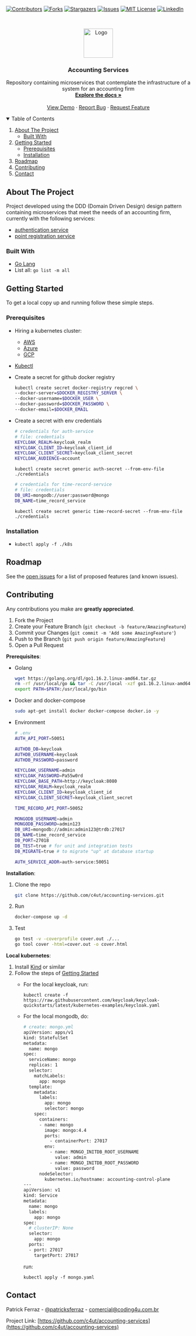 <!--
*** Thanks for checking out the Best-README-Template. If you have a suggestion
*** that would make this better, please fork the repo and create a pull request
*** or simply open an issue with the tag "enhancement".
*** Thanks again! Now go create something AMAZING! :D
***
***
***
*** To avoid retyping too much info. Do a search and replace for the following:
*** github_username, repo_name, twitter_handle, email, project_title, project_description
-->



<!-- PROJECT SHIELDS -->
<!--
*** I'm using markdown "reference style" links for readability.
*** Reference links are enclosed in brackets [ ] instead of parentheses ( ).
*** See the bottom of this document for the declaration of the reference variables
*** for contributors-url, forks-url, etc. This is an optional, concise syntax you may use.
*** https://www.markdownguide.org/basic-syntax/#reference-style-links
-->
[![Contributors][contributors-shield]][contributors-url]
[![Forks][forks-shield]][forks-url]
[![Stargazers][stars-shield]][stars-url]
[![Issues][issues-shield]][issues-url]
[![MIT License][license-shield]][license-url]
[![LinkedIn][linkedin-shield]][linkedin-url]



<!-- PROJECT LOGO -->
<br />
<p align="center">
  <a href="https://github.com/c4ut/accounting-services">
    <img src="images/logo.png" alt="Logo" width="80" height="80">
  </a>

  <h3 align="center">Accounting Services</h3>

  <p align="center">
    Repository containing microservices that contemplate the infrastructure of a system for an accounting firm
    <br />
    <a href="https://github.com/c4ut/accounting-services"><strong>Explore the docs »</strong></a>
    <br />
    <br />
    <a href="https://github.com/c4ut/accounting-services">View Demo</a>
    ·
    <a href="https://github.com/c4ut/accounting-services/issues">Report Bug</a>
    ·
    <a href="https://github.com/c4ut/accounting-services/issues">Request Feature</a>
  </p>
</p>



<!-- TABLE OF CONTENTS -->
<details open="open">
  <summary>Table of Contents</summary>
  <ol>
    <li>
      <a href="#about-the-project">About The Project</a>
      <ul>
        <li><a href="#built-with">Built With</a></li>
      </ul>
    </li>
    <li>
      <a href="#getting-started">Getting Started</a>
      <ul>
        <li><a href="#prerequisites">Prerequisites</a></li>
        <li><a href="#installation">Installation</a></li>
      </ul>
    </li>
    <!-- <li><a href="#usage">Usage</a></li> -->
    <li><a href="#roadmap">Roadmap</a></li>
    <li><a href="#contributing">Contributing</a></li>
    <!-- <li><a href="#license">License</a></li> -->
    <li><a href="#contact">Contact</a></li>
    <!-- <li><a href="#acknowledgements">Acknowledgements</a></li> -->
  </ol>
</details>

<!-- ABOUT THE PROJECT -->
## About The Project

Project developed using the DDD (Domain Driven Design) design pattern containing microservices that meet the needs of an accounting firm, currently with the following services:

- [authentication service](https://github.com/c4ut/accounting-services/service/auth)
- [point registration service](https://github.com/c4ut/accounting-services/service/time-record)
<!-- [![Product Name Screen Shot][product-screenshot]](https://example.com) -->
<!--
Here's a blank template to get started:
**To avoid retyping too much info. Do a search and replace with your text editor for the following:**
`github_username`, `repo_name`, `twitter_handle`, `email`, `project_title`, `project_description` -->

### Built With

- [Go Lang](https://golang.org/)
- List all: `go list -m all`

<!-- GETTING STARTED -->
## Getting Started

To get a local copy up and running follow these simple steps.

### Prerequisites

- Hiring a kubernetes cluster:
  - [AWS](https://aws.amazon.com/pt/eks/?whats-new-cards.sort-by=item.additionalFields.postDateTime&whats-new-cards.sort-order=desc&eks-blogs.sort-by=item.additionalFields.createdDate&eks-blogs.sort-order=desc)
  - [Azure](https://azure.microsoft.com/pt-br/services/kubernetes-service/)
  - [GCP](https://cloud.google.com/kubernetes-engine)
- [Kubectl](https://kubernetes.io/docs/tasks/tools/#kubectl)
- Create a secret for github docker registry

  ```sh
  kubectl create secret docker-registry regcred \
  --docker-server=$DOCKER_REGISTRY_SERVER \
  --docker-username=$DOCKER_USER \
  --docker-password=$DOCKER_PASSWORD \
  --docker-email=$DOCKER_EMAIL
  ```

- Create a secret with env credentials

  ```sh
  # credentials for auth-service
  # file: credentials
  KEYCLOAK_REALM=keycloak_realm
  KEYCLOAK_CLIENT_ID=keycloak_client_id
  KEYCLOAK_CLIENT_SECRET=keycloak_client_secret
  KEYCLOAK_AUDIENCE=account
  ```

  `kubectl create secret generic auth-secret --from-env-file ./credentials`

  ```sh
  # credentials for time-record-service
  # file: credentials
  DB_URI=mongodb://user:password@mongo
  DB_NAME=time_record_service
  ```

  `kubectl create secret generic time-record-secret --from-env-file ./credentials`

### Installation

- `kubectl apply -f ./k8s`

<!-- USAGE EXAMPLES -->
<!-- ## Usage

Use this space to show useful examples of how a project can be used. Additional screenshots, code examples and demos work well in this space. You may also link to more resources.

_For more examples, please refer to the [Documentation](https://example.com)_ -->

<!-- ROADMAP -->
## Roadmap

See the [open issues](https://github.com/c4ut/accounting-services/issues) for a list of proposed features (and known issues).

<!-- CONTRIBUTING -->
## Contributing

Any contributions you make are **greatly appreciated**.

1. Fork the Project
2. Create your Feature Branch (`git checkout -b feature/AmazingFeature`)
3. Commit your Changes (`git commit -m 'Add some AmazingFeature'`)
4. Push to the Branch (`git push origin feature/AmazingFeature`)
5. Open a Pull Request

__Prerequisites__:

- Golang

  ```sh
  wget https://golang.org/dl/go1.16.2.linux-amd64.tar.gz
  rm -rf /usr/local/go && tar -C /usr/local -xzf go1.16.2.linux-amd64.tar.gz
  export PATH=$PATH:/usr/local/go/bin
  ```

- Docker and docker-compose

  ```sh
  sudo apt-get install docker docker-compose docker.io -y
  ```

- Environment

  ```sh
  # .env
  AUTH_API_PORT=50051

  AUTHDB_DB=keycloak
  AUTHDB_USERNAME=keycloak
  AUTHDB_PASSWORD=password

  KEYCLOAK_USERNAME=admin
  KEYCLOAK_PASSWORD=Pa55w0rd
  KEYCLOAK_BASE_PATH=http://keycloak:8080
  KEYCLOAK_REALM=keycloak_realm
  KEYCLOAK_CLIENT_ID=keycloak_client_id
  KEYCLOAK_CLIENT_SECRET=keycloak_client_secret

  TIME_RECORD_API_PORT=50052

  MONGODB_USERNAME=admin
  MONGODB_PASSWORD=admin123
  DB_URI=mongodb://admin:admin123@trdb:27017
  DB_NAME=time_record_service
  DB_PORT=27018
  DB_TEST=true # for unit and integration tests
  DB_MIGRATE=true # to migrate "up" at database startup

  AUTH_SERVICE_ADDR=auth-service:50051
  ```

__Installation__:

1. Clone the repo

   ```sh
   git clone https://github.com/c4ut/accounting-services.git
   ```

2. Run

   ```sh
   docker-compose up -d
   ```

3. Test

   ```sh
   go test -v -coverprofile cover.out ./...
   go tool cover -html=cover.out -o cover.html
   ```

__Local kubernetes__:

1. Install [Kind](https://kind.sigs.k8s.io/) or similar
2. Follow the steps of [Getting Started](#getting-started)
    - For the local keycloak, run:

      `kubectl create -f https://raw.githubusercontent.com/keycloak/keycloak-quickstarts/latest/kubernetes-examples/keycloak.yaml`

    - For the local mongodb, do:

      ```sh
      # create: mongo.yml
      apiVersion: apps/v1
      kind: StatefulSet
      metadata:
        name: mongo
      spec:
        serviceName: mongo
        replicas: 1
        selector:
          matchLabels:
            app: mongo
        template:
          metadata:
            labels:
              app: mongo
              selector: mongo
          spec:
            containers:
            - name: mongo
              image: mongo:4.4
              ports:
                - containerPort: 27017
              env:
                - name: MONGO_INITDB_ROOT_USERNAME
                  value: admin
                - name: MONGO_INITDB_ROOT_PASSWORD
                  value: password
            nodeSelector:
              kubernetes.io/hostname: accounting-control-plane
      ---
      apiVersion: v1
      kind: Service
      metadata:
        name: mongo
        labels:
          app: mongo
      spec:
        # clusterIP: None
        selector:
          app: mongo
        ports:
        - port: 27017
          targetPort: 27017
      ```

      run:

      `kubectl apply -f mongo.yaml`
<!-- LICENSE -->
<!-- ## License -->

<!-- Distributed under the MIT License. See `LICENSE` for more information. -->

<!-- CONTACT -->
## Contact

Patrick Ferraz - [@patricksferraz](https://twitter.com/patricksferraz) - comercial@coding4u.com.br

Project Link: [https://github.com/c4ut/accounting-services](https://github.com/c4ut/accounting-services)

<!-- ACKNOWLEDGEMENTS -->
<!-- ## Acknowledgements

* []()
* []()
* []() -->

<!-- MARKDOWN LINKS & IMAGES -->
<!-- https://www.markdownguide.org/basic-syntax/#reference-style-links -->
[contributors-shield]: https://img.shields.io/github/contributors/44science/theplace?style=for-the-badge
[contributors-url]: https://github.com/c4ut/accounting-services/repo/graphs/contributors
[forks-shield]: https://img.shields.io/github/forks/44science/theplace?style=for-the-badge
[forks-url]: https://github.com/c4ut/accounting-services/repo/network/members
[stars-shield]: https://img.shields.io/github/stars/44science/theplace?style=for-the-badge
[stars-url]: https://github.com/c4ut/accounting-services/repo/stargazers
[issues-shield]: https://img.shields.io/github/issues/44science/theplace?style=for-the-badge
[issues-url]: https://github.com/c4ut/accounting-services/repo/issues
[license-shield]: https://img.shields.io/github/license/44science/theplace?style=for-the-badge
[license-url]: https://github.com/c4ut/accounting-services/repo/blob/master/LICENSE.txt
[linkedin-shield]: https://img.shields.io/badge/-LinkedIn-black.svg?style=for-the-badge&logo=linkedin&colorB=555
[linkedin-url]: https://linkedin.com/in/patricksferraz

